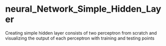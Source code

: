 # neural_Network_Simple_Hidden_Layer
Creating simple hidden layer consists of two perceptron from scratch and visualizing the output of each perceptron with training and testing points
